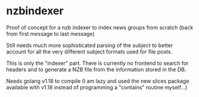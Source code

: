 # nzbindexer
 Proof of concept for a nzb indexer to index news groups from scratch (back from first message to last message)

 Still needs much more sophisticated parsing of the subject to better account for all the very different subject formats used for file posts.

 This is only the "indexer" part. There is currently no frontend to search for headers and to generate a NZB file from the information stored in the DB.

 Needs golang v1.18 to compile (I am lazy and used the new slices package available with v1.18 instead of programming a "contains" routine myself...)
